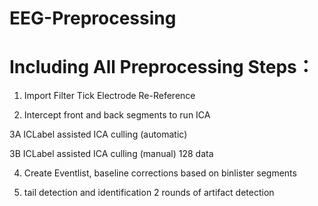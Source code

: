 # EEG-Preprocessing

# Including All Preprocessing Steps： 

 
1. Import Filter Tick Electrode Re-Reference

2. Intercept front and back segments to run ICA

3A ICLabel assisted ICA culling (automatic)
  
3B ICLabel assisted ICA culling (manual) 128 data 

4. Create Eventlist, baseline corrections based on binlister segments

5. tail detection and identification 2 rounds of artifact detection
